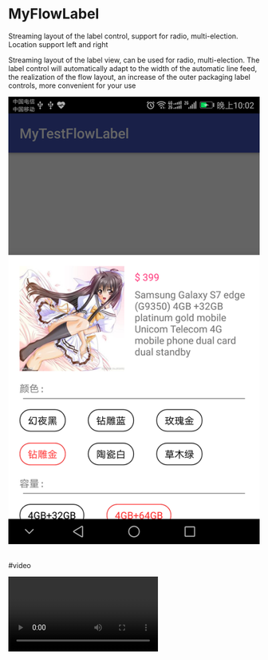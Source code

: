 # MyFlowLabel
Streaming layout of the label control, support for radio, multi-election. Location support left and right

Streaming layout of the label view, can be used for radio, multi-election. The label control will automatically adapt to the width of the automatic line feed, the realization of the flow layout, an increase of the outer packaging label controls, more convenient for your use

![](https://github.com/cheng7692019/MyFlowLabel/blob/master/preview/Screenshot_20171015-220205.png)  

#video

![](https://github.com/cheng7692019/MyFlowLabel/blob/master/preview/20171015220853.mp4)  


